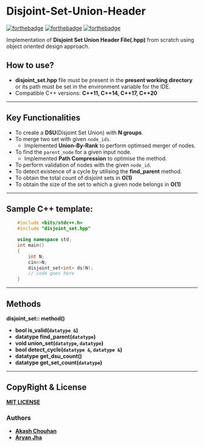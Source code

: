 # Disjoint-Set-Union-Header

[![forthebadge](https://forthebadge.com/images/badges/made-with-c-plus-plus.svg)](https://forthebadge.com) [![forthebadge](https://forthebadge.com/images/badges/powered-by-coffee.svg)](https://forthebadge.com) [![forthebadge](https://forthebadge.com/images/badges/uses-brains.svg)](https://forthebadge.com)


Implementation of **Disjoint Set Union Header File(.hpp)** from scratch using object oriented design approach.

## How to use?
* **disjoint_set.hpp** file must be present in the **present working directory** or its path must be set in the environment variable for the IDE.
* Compatible C++ versions: **C++11, C++14, C++17, C++20**

---
## Key Functionalities

* To create a **DSU**(Disjoint Set Union) with **N groups**.
* To merge two set with given `node_ids`.
    * Implemented **Union-By-Rank** to perform optimsed merger of nodes.
* To find the `parent_node` for a given input node.
    * Implemented **Path Compression** to optimise the method.
* To perform validation of nodes with the given `node_id`.
* To detect existence of a cycle by utilising the **find_parent** method.
*  To obtain the total count of disjoint sets in **O(1)**
*  To obtain the size of the set to which a given node belongs in **O(1)**

---
## Sample C++ template:

```c++
    #include <bits/stdc++.h>
    #include "disjoint_set.hpp"

    using namespace std;
    int main()
    {
        int N;
        cin>>N;
        disjoint_set<int> ds(N);
        // code goes here
    }      
```
---

## Methods
**disjoint_set<datatype>:: method()**

* **bool is_valid(`datatype &`)**
* **datatype find_parent(`datatype`)**
* **void union_set(`datatype`, `datatype`)**
* **bool detect_cycle(`datatype &`, `datatype &`)**
* **datatype get_dsu_count()**
* **datatype get_set_count(`datatype`)**
  

---

## CopyRight & License
**[MIT LICENSE](https://github.com/Aryan-Jha29/Disjoint-Set-Union-Header/blob/main/LICENSE "View")**

### Authors

* **[Akash Chouhan](https://github.com/akashchouhan16  "View Profile")**
* **[Aryan Jha](https://github.com/aryan-Jha29  "View Profile")**






